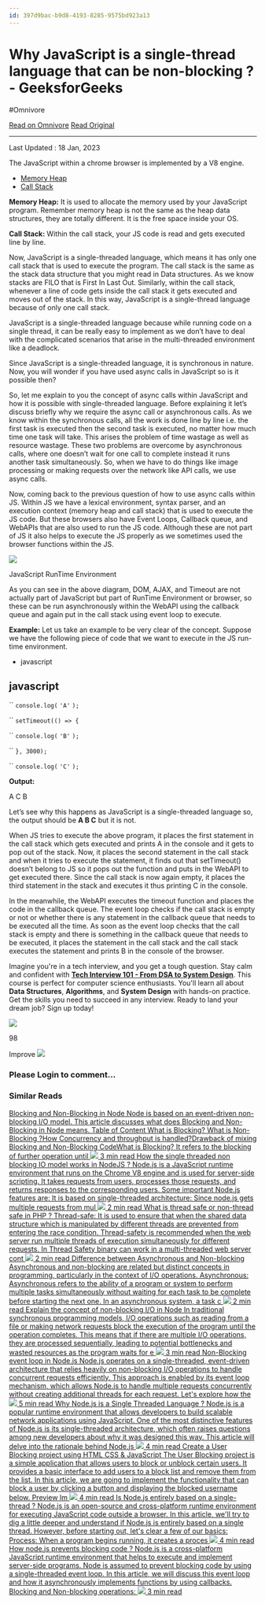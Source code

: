 ```yaml
---
id: 397d9bac-b9d8-4193-8285-9575bd923a13
---
```


# Why JavaScript is a single-thread language that can be non-blocking ? - GeeksforGeeks
#Omnivore

[Read on Omnivore](https://omnivore.app/me/https-www-geeksforgeeks-org-why-javascript-is-a-single-thread-la-19069ccbf2e)
[Read Original](https://www.geeksforgeeks.org/why-javascript-is-a-single-thread-language-that-can-be-non-blocking/)


---
Last Updated : 18 Jan, 2023 

The JavaScript within a chrome browser is implemented by a V8 engine.

* [Memory Heap](https://www.geeksforgeeks.org/what-is-a-memory-heap/)
* [Call Stack](https://www.geeksforgeeks.org/what-is-the-call-stack-in-javascript/)

**Memory Heap:** It is used to allocate the memory used by your JavaScript program. Remember memory heap is not the same as the heap data structures, they are totally different. It is the free space inside your OS.

**Call Stack:** Within the call stack, your JS code is read and gets executed line by line.

Now, JavaScript is a single-threaded language, which means it has only one call stack that is used to execute the program. The call stack is the same as the stack data structure that you might read in Data structures. As we know stacks are FILO that is First In Last Out. Similarly, within the call stack, whenever a line of code gets inside the call stack it gets executed and moves out of the stack. In this way, JavaScript is a single-thread language because of only one call stack.

JavaScript is a single-threaded language because while running code on a single thread, it can be really easy to implement as we don’t have to deal with the complicated scenarios that arise in the multi-threaded environment like a deadlock.

Since JavaScript is a single-threaded language, it is synchronous in nature. Now, you will wonder if you have used async calls in JavaScript so is it possible then?

So, let me explain to you the concept of async calls within JavaScript and how it is possible with single-threaded language. Before explaining it let’s discuss briefly why we require the async call or asynchronous calls. As we know within the synchronous calls, all the work is done line by line i.e. the first task is executed then the second task is executed, no matter how much time one task will take. This arises the problem of time wastage as well as resource wastage. These two problems are overcome by asynchronous calls, where one doesn’t wait for one call to complete instead it runs another task simultaneously. So, when we have to do things like image processing or making requests over the network like API calls, we use async calls.

Now, coming back to the previous question of how to use async calls within JS. Within JS we have a lexical environment, syntax parser, and an execution context (memory heap and call stack) that is used to execute the JS code. But these browsers also have Event Loops, Callback queue, and WebAPIs that are also used to run the JS code. Although these are not part of JS it also helps to execute the JS properly as we sometimes used the browser functions within the JS.

![](https://proxy-prod.omnivore-image-cache.app/0x0,svuzWQ5mi0kLImsnWLkl1HAYtRQIrWki5AmmtJqIGMR8/https://media.geeksforgeeks.org/wp-content/cdn-uploads/20210122115136/Untitled-Diagram3.jpg)

JavaScript RunTime Environment

As you can see in the above diagram, DOM, AJAX, and Timeout are not actually part of JavaScript but part of RunTime Environment or browser, so these can be run asynchronously within the WebAPI using the callback queue and again put in the call stack using event loop to execute.

**Example:** Let us take an example to be very clear of the concept. Suppose we have the following piece of code that we want to execute in the JS run-time environment.

* javascript

## javascript

`` `console.log(` `'A'` `); `

`` `setTimeout(() => { `

`` `console.log(` `'B'` `); `

`` `}, 3000); `

`` `console.log(` `'C'` `); `

**Output:**

 A 
 C 
 B

Let’s see why this happens as JavaScript is a single-threaded language so, the output should be **A B C** but it is not.

When JS tries to execute the above program, it places the first statement in the call stack which gets executed and prints A in the console and it gets to pop out of the stack. Now, it places the second statement in the call stack and when it tries to execute the statement, it finds out that setTimeout() doesn’t belong to JS so it pops out the function and puts in the WebAPI to get executed there. Since the call stack is now again empty, it places the third statement in the stack and executes it thus printing C in the console.

In the meanwhile, the WebAPI executes the timeout function and places the code in the callback queue. The event loop checks if the call stack is empty or not or whether there is any statement in the callback queue that needs to be executed all the time. As soon as the event loop checks that the call stack is empty and there is something in the callback queue that needs to be executed, it places the statement in the call stack and the call stack executes the statement and prints B in the console of the browser.

Imagine you're in a tech interview, and you get a tough question. Stay calm and confident with [**Tech Interview 101 - From DSA to System Design**](https://gfgcdn.com/tu/Q29/). This course is perfect for computer science enthusiasts. You'll learn all about **Data Structures**, **Algorithms**, and **System Design** with hands-on practice. Get the skills you need to succeed in any interview. Ready to land your dream job? Sign up today!

  
![](https://proxy-prod.omnivore-image-cache.app/0x0,sMTcIiYTLqvMUICHt1WPSoSa5ljNw-_104KbVxT60PG0/https://media.geeksforgeeks.org/auth-dashboard-uploads/Similarreadnew.svg) 

98

Improve ![](https://proxy-prod.omnivore-image-cache.app/0x0,sMTcIiYTLqvMUICHt1WPSoSa5ljNw-_104KbVxT60PG0/https://media.geeksforgeeks.org/auth-dashboard-uploads/Similarreadnew.svg) 

### Please Login to comment...

### Similar Reads

[ Blocking and Non-Blocking in Node Node is based on an event-driven non-blocking I/O model. This article discusses what does Blocking and Non-Blocking in Node means. Table of Content What is Blocking? What is Non-Blocking ?How Concurrency and throughput is handled?Drawback of mixing Blocking and Non-Blocking CodeWhat is Blocking? It refers to the blocking of further operation until ![](https://proxy-prod.omnivore-image-cache.app/0x0,sMTcIiYTLqvMUICHt1WPSoSa5ljNw-_104KbVxT60PG0/https://media.geeksforgeeks.org/auth-dashboard-uploads/Similarreadnew.svg) 3 min read ](https://www.geeksforgeeks.org/blocking-and-non-blocking-in-node-js/) [ How the single threaded non blocking IO model works in NodeJS ? Node.js is a JavaScript runtime environment that runs on the Chrome V8 engine and is used for server-side scripting. It takes requests from users, processes those requests, and returns responses to the corresponding users. Some important Node.js features are: It is based on single-threaded architecture: Since node.js gets multiple requests from mul ![](https://proxy-prod.omnivore-image-cache.app/0x0,sMTcIiYTLqvMUICHt1WPSoSa5ljNw-_104KbVxT60PG0/https://media.geeksforgeeks.org/auth-dashboard-uploads/Similarreadnew.svg) 2 min read ](https://www.geeksforgeeks.org/how-the-single-threaded-non-blocking-io-model-works-in-nodejs/) [ What is thread safe or non-thread safe in PHP ? Thread-safe: It is used to ensure that when the shared data structure which is manipulated by different threads are prevented from entering the race condition. Thread-safety is recommended when the web server run multiple threads of execution simultaneously for different requests. In Thread Safety binary can work in a multi-threaded web server cont ![](https://proxy-prod.omnivore-image-cache.app/0x0,sMTcIiYTLqvMUICHt1WPSoSa5ljNw-_104KbVxT60PG0/https://media.geeksforgeeks.org/auth-dashboard-uploads/Similarreadnew.svg) 2 min read ](https://www.geeksforgeeks.org/what-is-thread-safe-or-non-thread-safe-in-php/) [ Difference between Asynchronous and Non-blocking Asynchronous and non-blocking are related but distinct concepts in programming, particularly in the context of I/O operations. Asynchronous: Asynchronous refers to the ability of a program or system to perform multiple tasks simultaneously without waiting for each task to be complete before starting the next one. In an asynchronous system, a task c ![](https://proxy-prod.omnivore-image-cache.app/0x0,sMTcIiYTLqvMUICHt1WPSoSa5ljNw-_104KbVxT60PG0/https://media.geeksforgeeks.org/auth-dashboard-uploads/Similarreadnew.svg) 2 min read ](https://www.geeksforgeeks.org/difference-between-asynchronous-and-non-blocking/) [ Explain the concept of non-blocking I/O in Node In traditional synchronous programming models, I/O operations such as reading from a file or making network requests block the execution of the program until the operation completes. This means that if there are multiple I/O operations, they are processed sequentially, leading to potential bottlenecks and wasted resources as the program waits for e ![](https://proxy-prod.omnivore-image-cache.app/0x0,sMTcIiYTLqvMUICHt1WPSoSa5ljNw-_104KbVxT60PG0/https://media.geeksforgeeks.org/auth-dashboard-uploads/Similarreadnew.svg) 3 min read ](https://www.geeksforgeeks.org/explain-the-concept-of-non-blocking-i-o-in-node/) [ Non-Blocking event loop in Node.js Node.js operates on a single-threaded, event-driven architecture that relies heavily on non-blocking I/O operations to handle concurrent requests efficiently. This approach is enabled by its event loop mechanism, which allows Node.js to handle multiple requests concurrently without creating additional threads for each request. Let's explore how the ![](https://proxy-prod.omnivore-image-cache.app/0x0,sMTcIiYTLqvMUICHt1WPSoSa5ljNw-_104KbVxT60PG0/https://media.geeksforgeeks.org/auth-dashboard-uploads/Similarreadnew.svg) 5 min read ](https://www.geeksforgeeks.org/non-blocking-event-loop-in-node-js/) [ Why Node.js is a Single Threaded Language ? Node.js is a popular runtime environment that allows developers to build scalable network applications using JavaScript. One of the most distinctive features of Node.js is its single-threaded architecture, which often raises questions among new developers about why it was designed this way. This article will delve into the rationale behind Node.js ![](https://proxy-prod.omnivore-image-cache.app/0x0,sMTcIiYTLqvMUICHt1WPSoSa5ljNw-_104KbVxT60PG0/https://media.geeksforgeeks.org/auth-dashboard-uploads/Similarreadnew.svg) 4 min read ](https://www.geeksforgeeks.org/why-node-js-is-a-single-threaded-language/) [ Create a User Blocking project using HTML CSS & JavaScript The User Blocking project is a simple application that allows users to block or unblock certain users. It provides a basic interface to add users to a block list and remove them from the list. In this article, we are going to implement the functionality that can block a user by clicking a button and displaying the blocked username below. Preview Im ![](https://proxy-prod.omnivore-image-cache.app/0x0,sMTcIiYTLqvMUICHt1WPSoSa5ljNw-_104KbVxT60PG0/https://media.geeksforgeeks.org/auth-dashboard-uploads/Similarreadnew.svg) 4 min read ](https://www.geeksforgeeks.org/create-a-user-blocking-project-using-html-css-javascript/) [ Is Node.js entirely based on a single-thread ? Node.js is an open-source and cross-platform runtime environment for executing JavaScript code outside a browser. In this article, we'll try to dig a little deeper and understand if Node.js is entirely based on a single thread. However, before starting out, let's clear a few of our basics: Process: When a program begins running, it creates a proces ![](https://proxy-prod.omnivore-image-cache.app/0x0,sMTcIiYTLqvMUICHt1WPSoSa5ljNw-_104KbVxT60PG0/https://media.geeksforgeeks.org/auth-dashboard-uploads/Similarreadnew.svg) 4 min read ](https://www.geeksforgeeks.org/is-node-js-entirely-based-on-a-single-thread/) [ How node.js prevents blocking code ? Node.js is a cross-platform JavaScript runtime environment that helps to execute and implement server-side programs. Node is assumed to prevent blocking code by using a single-threaded event loop. In this article, we will discuss this event loop and how it asynchronously implements functions by using callbacks. Blocking and Non-blocking operations: ![](https://proxy-prod.omnivore-image-cache.app/0x0,sMTcIiYTLqvMUICHt1WPSoSa5ljNw-_104KbVxT60PG0/https://media.geeksforgeeks.org/auth-dashboard-uploads/Similarreadnew.svg) 3 min read ](https://www.geeksforgeeks.org/how-node-js-prevents-blocking-code/) 

